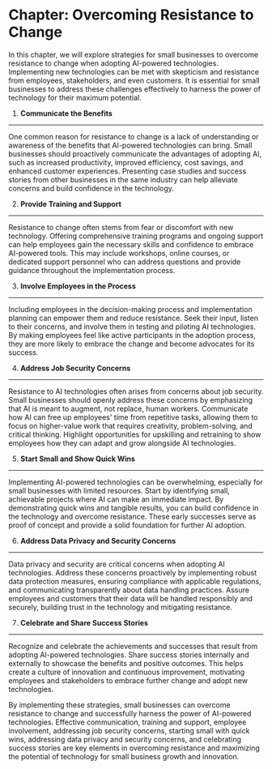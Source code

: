 Chapter: Overcoming Resistance to Change
========================================

In this chapter, we will explore strategies for small businesses to overcome resistance to change when adopting AI-powered technologies. Implementing new technologies can be met with skepticism and resistance from employees, stakeholders, and even customers. It is essential for small businesses to address these challenges effectively to harness the power of technology for their maximum potential.

1. **Communicate the Benefits**
-------------------------------

One common reason for resistance to change is a lack of understanding or awareness of the benefits that AI-powered technologies can bring. Small businesses should proactively communicate the advantages of adopting AI, such as increased productivity, improved efficiency, cost savings, and enhanced customer experiences. Presenting case studies and success stories from other businesses in the same industry can help alleviate concerns and build confidence in the technology.

2. **Provide Training and Support**
-----------------------------------

Resistance to change often stems from fear or discomfort with new technology. Offering comprehensive training programs and ongoing support can help employees gain the necessary skills and confidence to embrace AI-powered tools. This may include workshops, online courses, or dedicated support personnel who can address questions and provide guidance throughout the implementation process.

3. **Involve Employees in the Process**
---------------------------------------

Including employees in the decision-making process and implementation planning can empower them and reduce resistance. Seek their input, listen to their concerns, and involve them in testing and piloting AI technologies. By making employees feel like active participants in the adoption process, they are more likely to embrace the change and become advocates for its success.

4. **Address Job Security Concerns**
------------------------------------

Resistance to AI technologies often arises from concerns about job security. Small businesses should openly address these concerns by emphasizing that AI is meant to augment, not replace, human workers. Communicate how AI can free up employees' time from repetitive tasks, allowing them to focus on higher-value work that requires creativity, problem-solving, and critical thinking. Highlight opportunities for upskilling and retraining to show employees how they can adapt and grow alongside AI technologies.

5. **Start Small and Show Quick Wins**
--------------------------------------

Implementing AI-powered technologies can be overwhelming, especially for small businesses with limited resources. Start by identifying small, achievable projects where AI can make an immediate impact. By demonstrating quick wins and tangible results, you can build confidence in the technology and overcome resistance. These early successes serve as proof of concept and provide a solid foundation for further AI adoption.

6. **Address Data Privacy and Security Concerns**
-------------------------------------------------

Data privacy and security are critical concerns when adopting AI technologies. Address these concerns proactively by implementing robust data protection measures, ensuring compliance with applicable regulations, and communicating transparently about data handling practices. Assure employees and customers that their data will be handled responsibly and securely, building trust in the technology and mitigating resistance.

7. **Celebrate and Share Success Stories**
------------------------------------------

Recognize and celebrate the achievements and successes that result from adopting AI-powered technologies. Share success stories internally and externally to showcase the benefits and positive outcomes. This helps create a culture of innovation and continuous improvement, motivating employees and stakeholders to embrace further change and adopt new technologies.

By implementing these strategies, small businesses can overcome resistance to change and successfully harness the power of AI-powered technologies. Effective communication, training and support, employee involvement, addressing job security concerns, starting small with quick wins, addressing data privacy and security concerns, and celebrating success stories are key elements in overcoming resistance and maximizing the potential of technology for small business growth and innovation.
